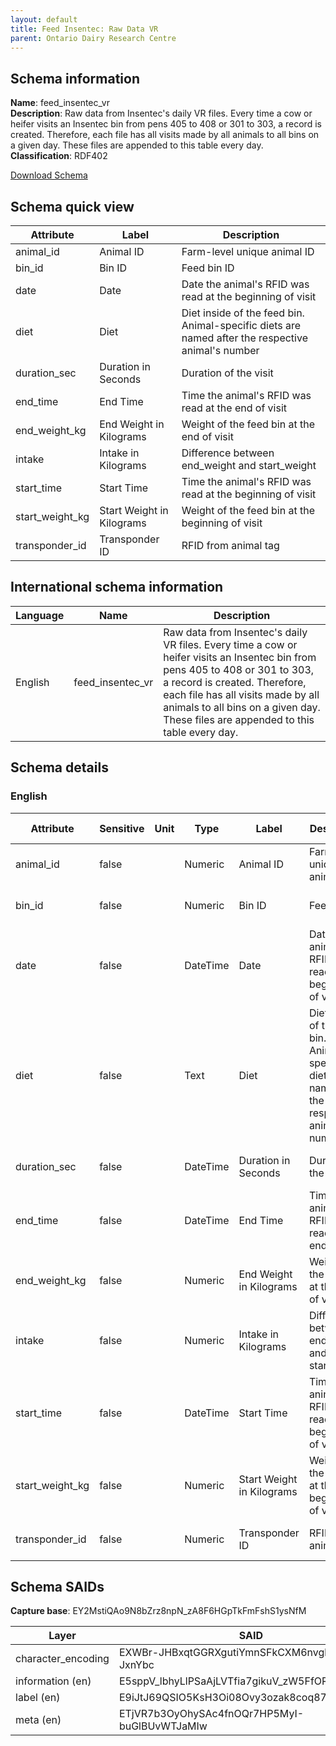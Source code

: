 ```yaml
---
layout: default  
title: Feed Insentec: Raw Data VR  
parent: Ontario Dairy Research Centre 
---
```


## Schema information

**Name**: feed_insentec_vr  
**Description**: Raw data from Insentec's daily VR files. Every time a cow or heifer visits an Insentec bin from pens 405 to 408 or 301 to 303, a record is created. Therefore, each file has all visits made by all animals to all bins on a given day. These files are appended to this table every day.  
**Classification**: RDF402 

[Download Schema](Schema_Feed_Insentec_VR.zip) 

## Schema quick view

| Attribute | Label | Description |
| --- | --- | --- |
| animal_id | Animal ID | Farm-level unique animal ID |
| bin_id | Bin ID | Feed bin ID |
| date | Date | Date the animal's RFID was read at the beginning of visit |
| diet | Diet | Diet inside of the feed bin. Animal-specific diets are named after the respective animal's number |
| duration_sec | Duration in Seconds | Duration of the visit |
| end_time | End Time | Time the animal's RFID was read at the end of visit |
| end_weight_kg | End Weight in Kilograms | Weight of the feed bin at the end of visit |
| intake | Intake in Kilograms | Difference between end_weight and start_weight |
| start_time | Start Time | Time the animal's RFID was read at the beginning of visit |
| start_weight_kg | Start Weight in Kilograms | Weight of the feed bin at the beginning of visit |
| transponder_id | Transponder ID | RFID from animal tag |

## International schema information

| Language | Name | Description |
| --- | --- | --- |
| English | feed_insentec_vr | Raw data from Insentec's daily VR files. Every time a cow or heifer visits an Insentec bin from pens 405 to 408 or 301 to 303, a record is created. Therefore, each file has all visits made by all animals to all bins on a given day. These files are appended to this table every day. |

## Schema details

### English

| Attribute | Sensitive | Unit | Type | Label | Description | List | Character encoding |
| --- | --- | --- | --- | --- | --- | --- | --- |
| animal_id | false |  | Numeric | Animal ID | Farm-level unique animal ID | Not a list | utf-8 |
| bin_id | false |  | Numeric | Bin ID | Feed bin ID | Not a list | utf-8 |
| date | false |  | DateTime | Date | Date the animal's RFID was read at the beginning of visit | Not a list | utf-8 |
| diet | false |  | Text | Diet | Diet inside of the feed bin. Animal-specific diets are named after the respective animal's number | Not a list | utf-8 |
| duration_sec | false |  | DateTime | Duration in Seconds | Duration of the visit | Not a list | utf-8 |
| end_time | false |  | DateTime | End Time | Time the animal's RFID was read at the end of visit | Not a list | utf-8 |
| end_weight_kg | false |  | Numeric | End Weight in Kilograms | Weight of the feed bin at the end of visit | Not a list | utf-8 |
| intake | false |  | Numeric | Intake in Kilograms | Difference between end_weight and start_weight | Not a list | utf-8 |
| start_time | false |  | DateTime | Start Time | Time the animal's RFID was read at the beginning of visit | Not a list | utf-8 |
| start_weight_kg | false |  | Numeric | Start Weight in Kilograms | Weight of the feed bin at the beginning of visit | Not a list | utf-8 |
| transponder_id | false |  | Numeric | Transponder ID | RFID from animal tag | Not a list | utf-8 |

## Schema SAIDs

**Capture base**: EY2MstiQAo9N8bZrz8npN_zA8F6HGpTkFmFshS1ysNfM

| Layer | SAID |
| --- | --- |
| character_encoding | EXWBr-JHBxqtGGRXgutiYmnSFkCXM6nvgblbq-JxnYbc |
| information (en) | E5sppV_lbhyLlPSaAjLVTfia7gikuV_zW5FfOR66ewBQ |
| label (en) | E9iJtJ69QSIO5KsH3Oi08Ovy3ozak8coq879cqUneDTg |
| meta (en) | ETjVR7b3OyOhySAc4fnOQr7HP5MyI-buGlBUvWTJaMIw |
